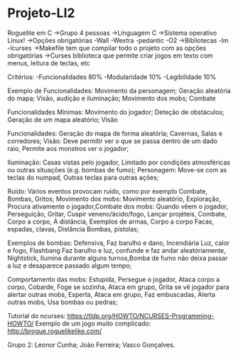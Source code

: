 # Projeto-LI2
Roguelite em C
->Grupo 4 pessoas
->Linguagem C
->Sistema operativo Linux!
->Opções obrigatórias -Wall -Wextra -pedantic -O2
->Bibliotecas -lm -lcurses
->Makefile tem que compilar todo o projeto com as opções obrigatórias
->Curses biblioteca que permite criar jogos em texto com menus, leitura de teclas, etc

Critérios:
-Funcionalidades 80%
-Modularidade 10%
-Legibilidade 10%


Exemplo de Funcionalidades: Movimento da personagem; Geração aleatória do mapa; Visão, audição e iluminação; Movimento dos mobs; Combate

Funcionalidades Mínimas: Movimento do jogador; Deteção de obstáculos; Geração de um mapa aleatório; Visão

Funcionalidades: Geração do mapa de forma aleatória; Cavernas, Salas e corredores; Visão: Deve permitir ver o que se passa dentro de um dado raio, Permite aos monstros ver o jogador;

Iluminação: Casas vistas pelo jogador, Limitado por condições atmosféricas ou outras situações (e.g. bombas de fumo); Personagem: Move-se com as teclas do numpad, Outras teclas para outras ações;

Ruído: Vários eventos provocam ruído, como por exemplo Combate, Bombas, Gritos; Movimento dos mobs: Movimento aleatório, Exploração, Procura ativamente o jogador,Combate dos mobs: Quando vêem o jogador, Perseguição, Gritar, Cuspir veneno/ácido/fogo, Lançar projéteis, Combate, Corpo a corpo, Á distância, Exemplos de armas, Corpo a corpo Facas, espadas, clavas, Distância Bombas, pistolas; 

Exemplos de bombas: Defensiva, Faz barulho e dano, Incendiária Luz, calor e fogo, Flashbang Faz barulho e luz, confunde e faz andar aleatóriamente, Nightstick, Ilumina durante alguns turnos,Bomba de fumo não deixa passar a luz e desaparece passado algum tempo;

Comportamento das mobs: Estupida, Persegue o jogador,  Ataca corpo a corpo, Cobarde, Foge se sozinha, Ataca em grupo,  Grita se vê jogador para alertar outras mobs, Esperta, Ataca em grupo, Faz embuscadas, Alerta outras mobs, Usa bombas ou pedras;



Tutorial do ncurses:
https://tldp.org/HOWTO/NCURSES-Programming-HOWTO/
Exemplo de um jogo muito complicado:
http://brogue.roguelikelike.com/


Grupo 2:
Leonor Cunha;
João Ferreira;
Vasco Gonçalves.
